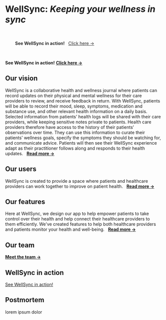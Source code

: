 # WellSync: *Keeping your wellness in sync*

<div style="padding: 2rem; background-color: var(--bg); filter: brightness(1.7);">
	<b>See WellSync in action!</b>
	&nbsp;
	<a href="https://en.wikipedia.org">Click here →</a>
</div>

**See WellSync in action!** **[Click&nbsp;here&nbsp;→](video.md)**

## Our vision
WellSync is a collaborative health and wellness journal where patients can record updates on their physical and mental wellness for their care providers to review, and receive feedback in return. With WellSync, patients will be able to record their mood, sleep, symptoms, medication and substance use, and other relevant health information on a daily basis. Selected information from patients’ health logs will be shared with their care providers, while keeping sensitive notes private to patients. Health care providers therefore have access to the history of their patients’ observations over time. They can use this information to curate their patients’ wellness goals, specify the symptoms they should be watching for, and communicate advice. Patients will then see their WellSync experience adapt as their practitioner follows along and responds to their health updates.
&nbsp;
**[Read&nbsp;more&nbsp;→](our-vision.md)**

## Our users
WellSync is created to provide a space where patients and healthcare providers can work together to improve on patient health.
&nbsp;
**[Read&nbsp;more&nbsp;→](our-users.md)**

## Our features
Here at WellSync, we design our app to help empower patients to take control over their health and help connect their healthcare providers to them efficiently. We've created features to help both healthcare providers and patients monitor your health and well-being.
&nbsp;
**[Read&nbsp;more&nbsp;→](our-features.md)**

## Our team
**[Meet&nbsp;the&nbsp;team&nbsp;→](our-team.md)**

## WellSync in action
[See WellSync in action!](https://en.wikipedia.org)

## Postmortem
lorem ipsum dolor
